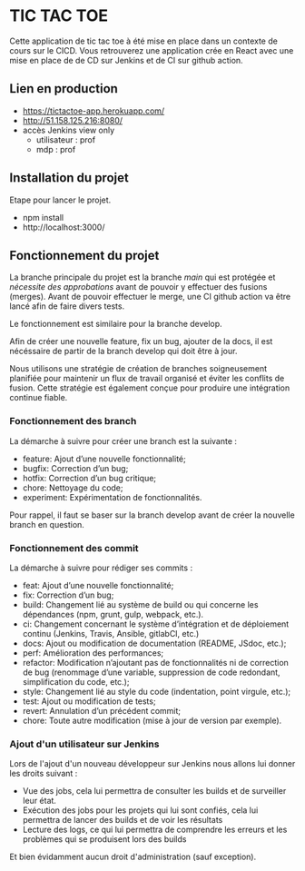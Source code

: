 # TIC TAC TOE

Cette application de tic tac toe à été mise en place dans un contexte de cours sur le CICD.
Vous retrouverez une application crée en React avec une mise en place de de CD sur Jenkins et de CI sur github action.

## Lien en production

- https://tictactoe-app.herokuapp.com/
- http://51.158.125.216:8080/
- accès Jenkins view only 
    - utilisateur : prof
    - mdp : prof

## Installation du projet

Etape pour lancer le projet.

- npm install
- http://localhost:3000/

## Fonctionnement du projet

La branche principale du projet est la branche _main_ qui est protégée et _nécessite des approbations_ avant de pouvoir y effectuer des fusions (merges). Avant de pouvoir effectuer le merge, une CI github action va être lancé afin de faire divers tests.

Le fonctionnement est similaire pour la branche develop.

Afin de créer une nouvelle feature, fix un bug, ajouter de la docs, il est nécéssaire de partir de la branch develop qui doit être à jour.

Nous utilisons une stratégie de création de branches soigneusement planifiée pour maintenir un flux de travail organisé et éviter les conflits de fusion. Cette stratégie est également conçue pour produire une intégration continue fiable.

### Fonctionnement des branch

La démarche à suivre pour créer une branch est la suivante :

- feature: Ajout d’une nouvelle fonctionnalité;
- bugfix: Correction d’un bug;
- hotfix: Correction d’un bug critique;
- chore: Nettoyage du code;
- experiment: Expérimentation de fonctionnalités.

Pour rappel, il faut se baser sur la branch develop avant de créer la nouvelle branch en question.

### Fonctionnement des commit

La démarche à suivre pour rédiger ses commits :

- feat: Ajout d’une nouvelle fonctionnalité;
- fix: Correction d’un bug;
- build: Changement lié au système de build ou qui concerne les dépendances (npm, grunt, gulp, webpack, etc.).
- ci: Changement concernant le système d’intégration et de déploiement continu (Jenkins, Travis, Ansible, gitlabCI, etc.)
- docs: Ajout ou modification de documentation (README, JSdoc, etc.);
- perf: Amélioration des performances;
- refactor: Modification n’ajoutant pas de fonctionnalités ni de correction de bug (renommage d’une variable, suppression de code redondant, simplification du code, etc.);
- style: Changement lié au style du code (indentation, point virgule, etc.);
- test: Ajout ou modification de tests;
- revert: Annulation d’un précédent commit;
- chore: Toute autre modification (mise à jour de version par exemple).


### Ajout d'un utilisateur sur Jenkins

Lors de l'ajout d'un nouveau développeur sur Jenkins nous allons lui donner les droits suivant :

- Vue des jobs,  cela lui permettra de consulter les builds et de surveiller leur état.
- Exécution des jobs pour les projets qui lui sont confiés, cela lui permettra de lancer des builds et de voir les résultats
- Lecture des logs, ce qui lui permettra de comprendre les erreurs et les problèmes qui se produisent lors des builds

Et bien évidamment aucun droit d'administration (sauf exception).



